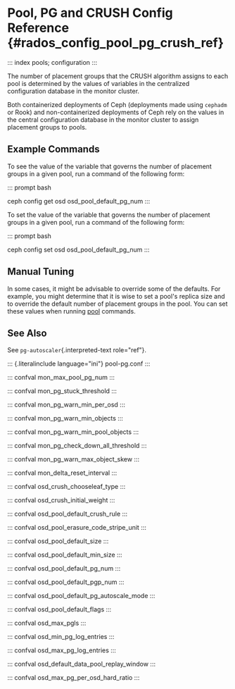 # Pool, PG and CRUSH Config Reference {#rados_config_pool_pg_crush_ref}

::: index
pools; configuration
:::

The number of placement groups that the CRUSH algorithm assigns to each
pool is determined by the values of variables in the centralized
configuration database in the monitor cluster.

Both containerized deployments of Ceph (deployments made using `cephadm`
or Rook) and non-containerized deployments of Ceph rely on the values in
the central configuration database in the monitor cluster to assign
placement groups to pools.

## Example Commands

To see the value of the variable that governs the number of placement
groups in a given pool, run a command of the following form:

::: prompt
bash

ceph config get osd osd_pool_default_pg_num
:::

To set the value of the variable that governs the number of placement
groups in a given pool, run a command of the following form:

::: prompt
bash

ceph config set osd osd_pool_default_pg_num
:::

## Manual Tuning

In some cases, it might be advisable to override some of the defaults.
For example, you might determine that it is wise to set a pool\'s
replica size and to override the default number of placement groups in
the pool. You can set these values when running
[pool](../../operations/pools) commands.

## See Also

See `pg-autoscaler`{.interpreted-text role="ref"}.

::: {.literalinclude language="ini"}
pool-pg.conf
:::

::: confval
mon_max_pool_pg_num
:::

::: confval
mon_pg_stuck_threshold
:::

::: confval
mon_pg_warn_min_per_osd
:::

::: confval
mon_pg_warn_min_objects
:::

::: confval
mon_pg_warn_min_pool_objects
:::

::: confval
mon_pg_check_down_all_threshold
:::

::: confval
mon_pg_warn_max_object_skew
:::

::: confval
mon_delta_reset_interval
:::

::: confval
osd_crush_chooseleaf_type
:::

::: confval
osd_crush_initial_weight
:::

::: confval
osd_pool_default_crush_rule
:::

::: confval
osd_pool_erasure_code_stripe_unit
:::

::: confval
osd_pool_default_size
:::

::: confval
osd_pool_default_min_size
:::

::: confval
osd_pool_default_pg_num
:::

::: confval
osd_pool_default_pgp_num
:::

::: confval
osd_pool_default_pg_autoscale_mode
:::

::: confval
osd_pool_default_flags
:::

::: confval
osd_max_pgls
:::

::: confval
osd_min_pg_log_entries
:::

::: confval
osd_max_pg_log_entries
:::

::: confval
osd_default_data_pool_replay_window
:::

::: confval
osd_max_pg_per_osd_hard_ratio
:::
